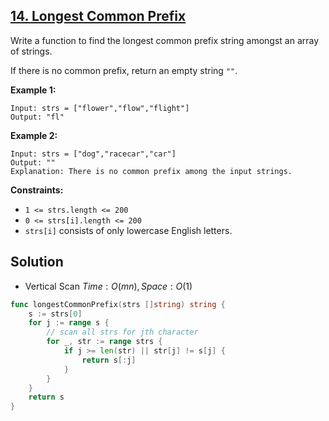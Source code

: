 ## [14. Longest Common Prefix](https://leetcode.com/problems/longest-common-prefix/)


Write a function to find the longest common prefix string amongst an array of strings.

If there is no common prefix, return an empty string `""`.

**Example 1:**

```
Input: strs = ["flower","flow","flight"]
Output: "fl"
```

**Example 2:**

```
Input: strs = ["dog","racecar","car"]
Output: ""
Explanation: There is no common prefix among the input strings.
```

**Constraints:**

*   `1 <= strs.length <= 200`
*   `0 <= strs[i].length <= 200`
*   `strs[i]` consists of only lowercase English letters.



## Solution

- Vertical Scan	$Time: O(mn), Space: O(1)$ 

```go
func longestCommonPrefix(strs []string) string {
    s := strs[0]
    for j := range s {
        // scan all strs for jth character
        for _, str := range strs {
            if j >= len(str) || str[j] != s[j] {
                return s[:j]
            }
        }
    }
    return s
}
```

